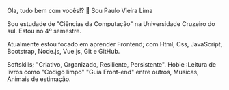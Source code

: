 Ola, tudo bem com vocês!? 👋
Sou Paulo Vieira Lima

Sou estudade de "Ciências da Computação" na Universidade Cruzeiro do sul.
 Estou no 4º semestre.
 
 Atualmente estou focado em aprender Frontend;
com Html, Css, JavaScript, Bootstrap, Node.js, Vue.js, Git e GitHub.

Softskills; "Criativo, Organizado, Resiliente, Persistente".
Hobie :Leitura de livros como "Código limpo" "Guia Front-end" entre outros, Musicas, Animais de estimação.
